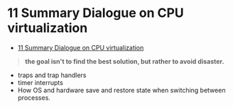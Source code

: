 # 11 Summary Dialogue on CPU virtualization

<!--toc:start-->
- [11 Summary Dialogue on CPU virtualization](#11-summary-dialogue-on-cpu-virtualization)
<!--toc:end-->

> **the goal isn't to find the best solution, but rather to avoid disaster.**

- traps and trap handlers
- timer interrupts
- How OS and hardware save and restore state when switching between processes.
